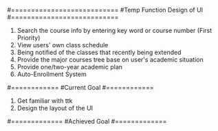 
#===========================
#Temp Function Design of UI
#===========================
1. Search the course info by entering key word or course number (First Priority)
2. View users' own class schedule
3. Being notified of the classes that recently being extended
4. Provide the major courses tree base on user's academic situation
5. Provide one/two-year academic plan
6. Auto-Enrollment System 

#============
#Current Goal
#============
1. Get familiar with ttk
2. Design the layout of the UI

#=============
#Achieved Goal
#============= 
